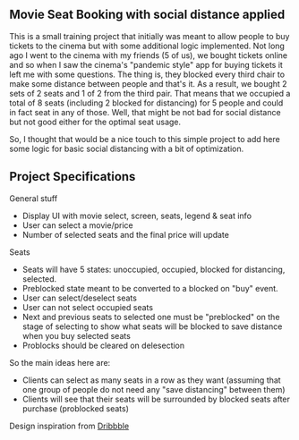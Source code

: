 ## Movie Seat Booking with social distance applied

This is a small training project that initially was meant to allow people to buy tickets to the cinema but with some additional logic implemented. Not long ago I went to the cinema with my friends (5 of us), we bought tickets online and so when I saw the cinema's "pandemic style" app for buying tickets it left me with some questions. The thing is, they blocked every third chair to make some distance between people and that's it. As a result, we bought 2 sets of 2 seats and 1 of 2 from the third pair. That means that we occupied a total of 8 seats (including 2 blocked for distancing) for 5 people and could in fact seat in any of those. Well, that might be not bad for social distance but not good either for the optimal seat usage.

So, I thought that would be a nice touch to this simple project to add here some logic for basic social distancing with a bit of optimization.



## Project Specifications

General stuff
- Display UI with movie select, screen, seats, legend & seat info
- User can select a movie/price
- Number of selected seats and the final price will update

Seats
- Seats will have 5 states: unoccupied, occupied, blocked for distancing, selected.
- Preblocked state meant to be converted to a blocked on "buy" event.
- User can select/deselect seats
- User can not select occupied seats
- Next and previous seats to selected one must be "preblocked" on the stage of selecting to show what seats will be blocked to save distance when you buy selected seats
- Problocks should be cleared on delesection

So the main ideas here are:
- Clients can select as many seats in a row as they want (assuming that one group of people do not need any "save distancing" between them)
- Clients will see that their seats will be surrounded by blocked seats after purchase (problocked seats)



Design inspiration from [Dribbble](https://dribbble.com/shots/3628370-Movie-Seat-Booking)
